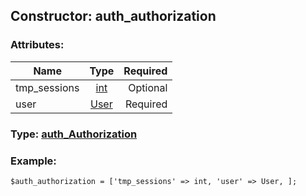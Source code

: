 ## Constructor: auth\_authorization  

### Attributes:

| Name     |    Type       | Required |
|----------|:-------------:|---------:|
|tmp\_sessions|[int](../types/int.md) | Optional|
|user|[User](../types/User.md) | Required|


### Type: [auth\_Authorization](../types/auth\_Authorization.md)

### Example:


```
$auth_authorization = ['tmp_sessions' => int, 'user' => User, ];
```
